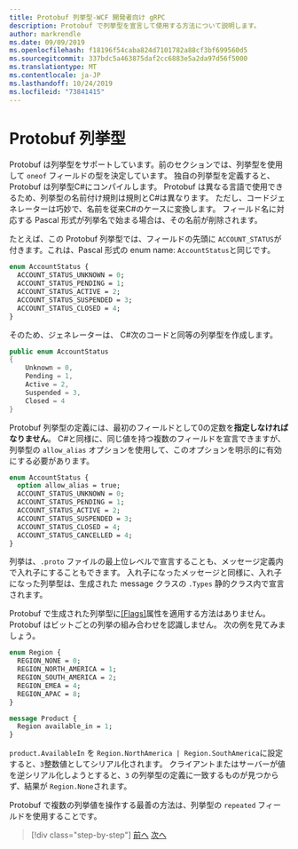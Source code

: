 ```yaml
---
title: Protobuf 列挙型-WCF 開発者向け gRPC
description: Protobuf で列挙型を宣言して使用する方法について説明します。
author: markrendle
ms.date: 09/09/2019
ms.openlocfilehash: f18196f54caba824d7101782a88cf3bf699560d5
ms.sourcegitcommit: 337bdc5a463875daf2cc6883e5a2da97d56f5000
ms.translationtype: MT
ms.contentlocale: ja-JP
ms.lasthandoff: 10/24/2019
ms.locfileid: "73841415"
---
```

# <a name="protobuf-enumerations"></a>Protobuf 列挙型

Protobuf は列挙型をサポートしています。前のセクションでは、列挙型を使用して `oneof` フィールドの型を決定しています。 独自の列挙型を定義すると、Protobuf は列挙型C#にコンパイルします。 Protobuf は異なる言語で使用できるため、列挙型の名前付け規則は規則とC#は異なります。 ただし、コードジェネレーターは巧妙で、名前を従来C#のケースに変換します。 フィールド名に対応する Pascal 形式が列挙名で始まる場合は、その名前が削除されます。

たとえば、この Protobuf 列挙型では、フィールドの先頭に `ACCOUNT_STATUS`が付きます。これは、Pascal 形式の enum name: `AccountStatus`と同じです。

```protobuf
enum AccountStatus {
  ACCOUNT_STATUS_UNKNOWN = 0;
  ACCOUNT_STATUS_PENDING = 1;
  ACCOUNT_STATUS_ACTIVE = 2;
  ACCOUNT_STATUS_SUSPENDED = 3;
  ACCOUNT_STATUS_CLOSED = 4;
}
```

そのため、ジェネレーターは、 C#次のコードと同等の列挙型を作成します。

```csharp
public enum AccountStatus
{
    Unknown = 0,
    Pending = 1,
    Active = 2,
    Suspended = 3,
    Closed = 4
}
```

Protobuf 列挙型の定義には、最初のフィールドとして0の定数を**指定しなければなりません**。 C#と同様に、同じ値を持つ複数のフィールドを宣言できますが、列挙型の `allow_alias` オプションを使用して、このオプションを明示的に有効にする必要があります。

```protobuf
enum AccountStatus {
  option allow_alias = true;
  ACCOUNT_STATUS_UNKNOWN = 0;
  ACCOUNT_STATUS_PENDING = 1;
  ACCOUNT_STATUS_ACTIVE = 2;
  ACCOUNT_STATUS_SUSPENDED = 3;
  ACCOUNT_STATUS_CLOSED = 4;
  ACCOUNT_STATUS_CANCELLED = 4;
}
```

列挙は、`.proto` ファイルの最上位レベルで宣言することも、メッセージ定義内で入れ子にすることもできます。 入れ子になったメッセージと同様に、入れ子になった列挙型は、生成された message クラスの `.Types` 静的クラス内で宣言されます。

Protobuf で生成された列挙型に[[Flags]](xref:System.FlagsAttribute)属性を適用する方法はありません。 Protobuf はビットごとの列挙の組み合わせを認識しません。 次の例を見てみましょう。

```protobuf
enum Region {
  REGION_NONE = 0;
  REGION_NORTH_AMERICA = 1;
  REGION_SOUTH_AMERICA = 2;
  REGION_EMEA = 4;
  REGION_APAC = 8;
}

message Product {
  Region available_in = 1;
}
```

`product.AvailableIn` を `Region.NorthAmerica | Region.SouthAmerica`に設定すると、`3`整数値としてシリアル化されます。 クライアントまたはサーバーが値を逆シリアル化しようとすると、`3` の列挙型の定義に一致するものが見つからず、結果が `Region.None`されます。

Protobuf で複数の列挙値を操作する最善の方法は、列挙型の `repeated` フィールドを使用することです。

>[!div class="step-by-step"]
>[前へ](protobuf-any-oneof.md)
>[次へ](protobuf-maps.md)
